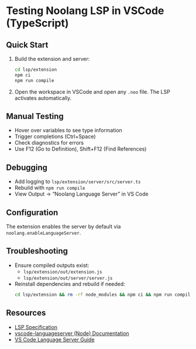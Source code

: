 # Testing Noolang LSP in VSCode (TypeScript)

## Quick Start

1. Build the extension and server:
   ```bash
   cd lsp/extension
   npm ci
   npm run compile
   ```
2. Open the workspace in VSCode and open any `.noo` file. The LSP activates automatically.

## Manual Testing
- Hover over variables to see type information
- Trigger completions (Ctrl+Space)
- Check diagnostics for errors
- Use F12 (Go to Definition), Shift+F12 (Find References)

## Debugging
- Add logging to `lsp/extension/server/src/server.ts`
- Rebuild with `npm run compile`
- View Output → “Noolang Language Server” in VS Code

## Configuration
The extension enables the server by default via `noolang.enableLanguageServer`.

## Troubleshooting
- Ensure compiled outputs exist:
  - `lsp/extension/out/extension.js`
  - `lsp/extension/out/server/server.js`
- Reinstall dependencies and rebuild if needed:
  ```bash
  cd lsp/extension && rm -rf node_modules && npm ci && npm run compile
  ```

## Resources
- [LSP Specification](https://microsoft.github.io/language-server-protocol/)
- [vscode-languageserver (Node) Documentation](https://www.npmjs.com/package/vscode-languageserver)
- [VS Code Language Server Guide](https://code.visualstudio.com/api/language-extensions/language-server-extension-guide)
